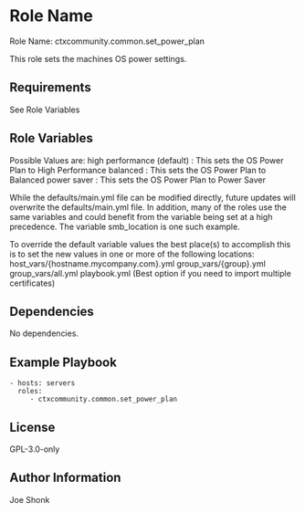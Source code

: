 Role Name
=========

Role Name: ctxcommunity.common.set_power_plan

This role sets the machines OS power settings.

Requirements
------------

See Role Variables

Role Variables
--------------


Possible Values are:
  high performance  (default) : This sets the OS Power Plan to High Performance
  balanced                    : This sets the OS Power Plan to Balanced
  power saver                 : This sets the OS Power Plan to Power Saver

While the defaults/main.yml file can be modified directly, future updates will
overwrite the defaults/main.yml file.  In addition, many of the roles use the same
variables and could benefit from the variable being set at a high precedence.
The variable smb_location is one such example.

To override the default variable values the best place(s) to accomplish this is
to set the new values in one or more of the following locations:
  host_vars/{hostname.mycompany.com}.yml
  group_vars/{group}.yml
  group_vars/all.yml
  playbook.yml (Best option if you need to import multiple certificates)

Dependencies
------------

No dependencies.


Example Playbook
----------------

    - hosts: servers
      roles:
         - ctxcommunity.common.set_power_plan

License
-------

GPL-3.0-only

Author Information
------------------

Joe Shonk
